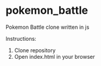 # pokemon_battle
Pokemon Battle clone written in js

Instructions:

1. Clone repository
2. Open index.html in your browser
